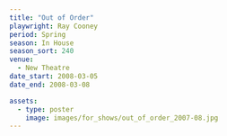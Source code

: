 ```yaml
---
title: "Out of Order"
playwright: Ray Cooney
period: Spring
season: In House
season_sort: 240
venue:
  - New Theatre
date_start: 2008-03-05
date_end: 2008-03-08

assets:
  - type: poster
    image: images/for_shows/out_of_order_2007-08.jpg
---
```

